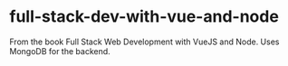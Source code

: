 # full-stack-dev-with-vue-and-node
From the book Full Stack Web Development with VueJS and Node. Uses MongoDB for the backend.
